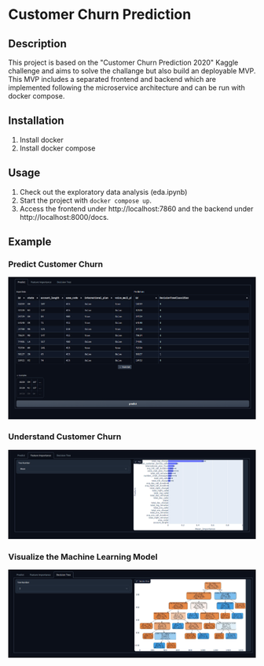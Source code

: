 # Customer Churn Prediction

## Description
This project is based on the "Customer Churn Prediction 2020" Kaggle challenge and aims to solve the challange but also build an deployable MVP. This MVP includes a separated frontend and backend which are implemented following the microservice architecture and can be run with docker compose.

## Installation
1. Install docker
2. Install docker compose

## Usage
1. Check out the exploratory data analysis (eda.ipynb)
2. Start the project with ```docker compose up```.
3. Access the frontend under http://localhost:7860 and the backend under http://localhost:8000/docs.

## Example
### Predict Customer Churn
![Predict Churn](images/predict_tab.png "Predict Customer Churn")

### Understand Customer Churn
![Understand Churn](images/feature_importance_tab.png "Understand what made customers churn")

### Visualize the Machine Learning Model
![Visualize ML model](images/visualization_tab.png "Visualize ML model")